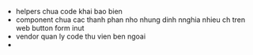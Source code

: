 - helpers chua code khai bao bien
- component chua cac thanh phan nho nhung dinh nnghia nhieu ch tren web button form inut
- vendor quan ly code thu vien ben ngoai 
- 
